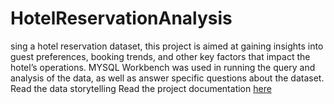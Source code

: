 # HotelReservationAnalysis
sing a hotel reservation dataset, this project is aimed at gaining insights into guest preferences, booking trends, and other key factors that impact the hotel’s operations. MYSQL Workbench was used in running the query and analysis of the data, as well as answer specific questions about the dataset.
Read the data storytelling 
Read the project documentation [here](https://medium.com/@olabisiolaleye/hotel-reservation-analysis-with-sql-8ac09fa3296f)
